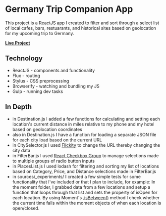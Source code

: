 # Germany Trip Companion App

This project is a ReactJS app I created to filter and sort through a select list of local cafes, bars, restuarants, and historical sites based on geolocation for my upcoming trip to Germany.

**[Live Project](http://ryanabednar.com/germany-trip/#/destination/berlin)**

## Technology

  - ReactJS - components and functionality
  - Flux - routing
  - Stylus - CSS preprocessing
  - Browserify - watching and bundling my JS
  - Gulp - running dev tasks

## In Depth
  
  - in Destination.js I added a few functions for calculating and setting each location's current distance in miles relative to my phone and my hotel based on geolocation coordinates
  - also in Destination.js I have a function for loading a separate JSON file for each city load based on the current URL
  - in CitySelector.js I used [Flickity] to change the URL thereby changing the city data
  - in FilterBar.js I used [React Checkbox Group] to manage selections made to multiple groups of radio button inputs
  - in PlacesList.js I used lodash for filtering and sorting my list of locations based on Category, Price, and Distance selections made in FilterBar.js
  - in sources/_experiments/ I created a few simple tests for some functionality that I've included or that I plan to include, for example: In the moment folder, I grabbed data from a few locations and setup a function that loops through that list and sets the property of isOpen for each location. By using Moment's [.isBetween()] method I check whether the current time falls within the moment objects of when each location is open/closed.

[Flickity]:http://flickity.metafizzy.co/
[React Checkbox Group]:https://www.npmjs.com/package/react-checkbox-group
[.isBetween()]:http://momentjs.com/docs/#/query/is-between/
